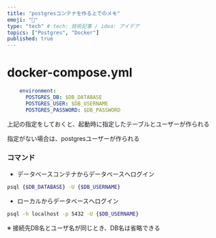```yaml
---
title: "postgresコンテナを作る上でのメモ"
emoji: "📝"
type: "tech" # tech: 技術記事 / idea: アイデア
topics: ["Postgres", "Docker"]
published: true
---
```


# docker-compose.yml

```yml
    environment:
      POSTGRES_DB: $DB_DATABASE
      POSTGRES_USER: $DB_USERNAME
      POSTGRES_PASSWORD: $DB_PASSWORD
```

上記の指定をしておくと、起動時に指定したテーブルとユーザーが作られる

指定がない場合は、postgresユーザーが作られる



### コマンド

- データベースコンテナからデータベースへログイン

```sh
psql {$DB_DATABASE} -U {$DB_USERNAME}
```



- ローカルからデータベースへログイン

```sh
psql -h localhost -p 5432 -U {$DB_USERNAME}
```



※ 接続先DB名とユーザ名が同じとき、DB名は省略できる

